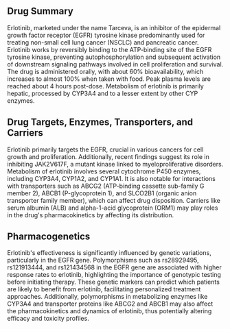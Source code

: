 ## Drug Summary
Erlotinib, marketed under the name Tarceva, is an inhibitor of the epidermal growth factor receptor (EGFR) tyrosine kinase predominantly used for treating non-small cell lung cancer (NSCLC) and pancreatic cancer. Erlotinib works by reversibly binding to the ATP-binding site of the EGFR tyrosine kinase, preventing autophosphorylation and subsequent activation of downstream signaling pathways involved in cell proliferation and survival. The drug is administered orally, with about 60% bioavailability, which increases to almost 100% when taken with food. Peak plasma levels are reached about 4 hours post-dose. Metabolism of erlotinib is primarily hepatic, processed by CYP3A4 and to a lesser extent by other CYP enzymes.

## Drug Targets, Enzymes, Transporters, and Carriers
Erlotinib primarily targets the EGFR, crucial in various cancers for cell growth and proliferation. Additionally, recent findings suggest its role in inhibiting JAK2V617F, a mutant kinase linked to myeloproliferative disorders. Metabolism of erlotinib involves several cytochrome P450 enzymes, including CYP3A4, CYP1A2, and CYP1A1. It is also notable for interactions with transporters such as ABCG2 (ATP-binding cassette sub-family G member 2), ABCB1 (P-glycoprotein 1), and SLCO2B1 (organic anion transporter family member), which can affect drug disposition. Carriers like serum albumin (ALB) and alpha-1-acid glycoprotein (ORM1) may play roles in the drug's pharmacokinetics by affecting its distribution.

## Pharmacogenetics
Erlotinib's effectiveness is significantly influenced by genetic variations, particularly in the EGFR gene. Polymorphisms such as rs28929495, rs121913444, and rs121434568 in the EGFR gene are associated with higher response rates to erlotinib, highlighting the importance of genotypic testing before initiating therapy. These genetic markers can predict which patients are likely to benefit from erlotinib, facilitating personalized treatment approaches. Additionally, polymorphisms in metabolizing enzymes like CYP3A4 and transporter proteins like ABCG2 and ABCB1 may also affect the pharmacokinetics and dynamics of erlotinib, thus potentially altering efficacy and toxicity profiles.